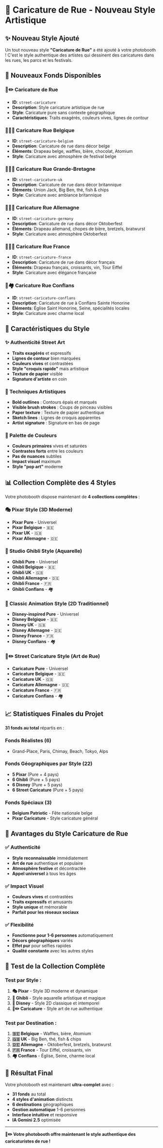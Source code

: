# 🎨 Caricature de Rue - Nouveau Style Artistique

## ✨ **Nouveau Style Ajouté**

Un tout nouveau style **"Caricature de Rue"** a été ajouté à votre photobooth ! C'est le style authentique des artistes qui dessinent des caricatures dans les rues, les parcs et les festivals.

## 🎯 **Nouveaux Fonds Disponibles**

### **🎨✏️ Caricature de Rue**
- **ID**: `street-caricature`
- **Description**: Style caricature artistique de rue
- **Style**: Caricature pure sans contexte géographique
- **Caractéristiques**: Traits exagérés, couleurs vives, lignes de contour

### **🎨🇧🇪 Caricature Rue Belgique**
- **ID**: `street-caricature-belgium`
- **Description**: Caricature de rue dans décor belge
- **Éléments**: Drapeau belge, waffles, bière, chocolat, Atomium
- **Style**: Caricature avec atmosphère de festival belge

### **🎨🇬🇧 Caricature Rue Grande-Bretagne**
- **ID**: `street-caricature-uk`
- **Description**: Caricature de rue dans décor britannique
- **Éléments**: Union Jack, Big Ben, thé, fish & chips
- **Style**: Caricature avec ambiance britannique

### **🎨🇩🇪 Caricature Rue Allemagne**
- **ID**: `street-caricature-germany`
- **Description**: Caricature de rue dans décor Oktoberfest
- **Éléments**: Drapeau allemand, chopes de bière, bretzels, bratwurst
- **Style**: Caricature avec atmosphère Oktoberfest

### **🎨🇫🇷 Caricature Rue France**
- **ID**: `street-caricature-france`
- **Description**: Caricature de rue dans décor français
- **Éléments**: Drapeau français, croissants, vin, Tour Eiffel
- **Style**: Caricature avec élégance française

### **🎨🏘️ Caricature Rue Conflans**
- **ID**: `street-caricature-conflans`
- **Description**: Caricature de rue à Conflans Sainte Honorine
- **Éléments**: Église Saint Honorine, Seine, spécialités locales
- **Style**: Caricature avec charme local

## 🎨 **Caractéristiques du Style**

### **✨ Authenticité Street Art**
- **Traits exagérés** et expressifs
- **Lignes de contour** bien marquées
- **Couleurs vives** et contrastées
- **Style "croquis rapide"** mais artistique
- **Texture de papier** visible
- **Signature d'artiste** en coin

### **🎯 Techniques Artistiques**
- **Bold outlines** : Contours épais et marqués
- **Visible brush strokes** : Coups de pinceau visibles
- **Paper texture** : Texture de papier authentique
- **Sketch lines** : Lignes de croquis apparentes
- **Artist signature** : Signature en bas de page

### **🌈 Palette de Couleurs**
- **Couleurs primaires** vives et saturées
- **Contrastes forts** entre les couleurs
- **Pas de nuances** subtiles
- **Impact visuel** maximum
- **Style "pop art"** moderne

## 📊 **Collection Complète des 4 Styles**

Votre photobooth dispose maintenant de **4 collections complètes** :

### **🎭 Pixar Style (3D Moderne)**
- **Pixar Pure** - Universel
- **Pixar Belgique** - 🇧🇪
- **Pixar UK** - 🇬🇧
- **Pixar Allemagne** - 🇩🇪

### **🎨 Studio Ghibli Style (Aquarelle)**
- **Ghibli Pure** - Universel
- **Ghibli Belgique** - 🇧🇪
- **Ghibli UK** - 🇬🇧
- **Ghibli Allemagne** - 🇩🇪
- **Ghibli France** - 🇫🇷
- **Ghibli Conflans** - 🏘️

### **🏰 Classic Animation Style (2D Traditionnel)**
- **Disney-inspired Pure** - Universel
- **Disney Belgique** - 🇧🇪
- **Disney UK** - 🇬🇧
- **Disney Allemagne** - 🇩🇪
- **Disney France** - 🇫🇷
- **Disney Conflans** - 🏘️

### **🎨✏️ Street Caricature Style (Art de Rue)**
- **Caricature Pure** - Universel
- **Caricature Belgique** - 🇧🇪
- **Caricature UK** - 🇬🇧
- **Caricature Allemagne** - 🇩🇪
- **Caricature France** - 🇫🇷
- **Caricature Conflans** - 🏘️

## 📈 **Statistiques Finales du Projet**

**31 fonds au total** répartis en :

### **Fonds Réalistes (6)**
- Grand-Place, Paris, Chimay, Beach, Tokyo, Alps

### **Fonds Géographiques par Style (22)**
- **5 Pixar** (Pure + 4 pays)
- **6 Ghibli** (Pure + 5 pays)
- **6 Disney** (Pure + 5 pays)
- **6 Street Caricature** (Pure + 5 pays)

### **Fonds Spéciaux (3)**
- **Belgium Patriotic** - Fête nationale belge
- **Pixar Caricature** - Style caricature général

## 🎯 **Avantages du Style Caricature de Rue**

### **✅ Authenticité**
- **Style reconnaissable** immédiatement
- **Art de rue** authentique et populaire
- **Atmosphère festive** et décontractée
- **Appel universel** à tous les âges

### **✅ Impact Visuel**
- **Couleurs vives** et contrastées
- **Traits expressifs** et amusants
- **Style unique** et mémorable
- **Parfait pour les réseaux sociaux**

### **✅ Flexibilité**
- **Fonctionne pour 1-6 personnes** automatiquement
- **Décors géographiques** variés
- **Effet pur** pour selfies rapides
- **Qualité constante** avec les autres styles

## 🚀 **Test de la Collection Complète**

### **Test par Style :**
1. **🎭 Pixar** - Style 3D moderne et dynamique
2. **🎨 Ghibli** - Style aquarelle artistique et magique
3. **🏰 Disney** - Style 2D classique et intemporel
4. **🎨✏️ Caricature** - Style art de rue authentique

### **Test par Destination :**
1. **🇧🇪 Belgique** - Waffles, bière, Atomium
2. **🇬🇧 UK** - Big Ben, thé, fish & chips
3. **🇩🇪 Allemagne** - Oktoberfest, bretzels, bratwurst
4. **🇫🇷 France** - Tour Eiffel, croissants, vin
5. **🏘️ Conflans** - Église, Seine, charme local

## 🎉 **Résultat Final**

Votre photobooth est maintenant **ultra-complet** avec :
- **31 fonds** au total
- **4 styles d'animation** distincts
- **6 destinations** géographiques
- **Gestion automatique** 1-6 personnes
- **Interface intuitive** et responsive
- **IA Gemini 2.5** optimisée

---

**🎨✏️ Votre photobooth offre maintenant le style authentique des caricaturistes de rue !**
